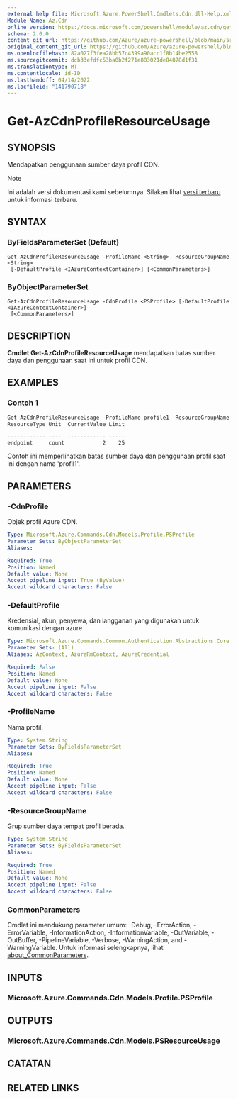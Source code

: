 ```yaml
---
external help file: Microsoft.Azure.PowerShell.Cmdlets.Cdn.dll-Help.xml
Module Name: Az.Cdn
online version: https://docs.microsoft.com/powershell/module/az.cdn/get-azcdnprofileresourceusage
schema: 2.0.0
content_git_url: https://github.com/Azure/azure-powershell/blob/main/src/Cdn/Cdn/help/Get-AzCdnProfileResourceUsage.md
original_content_git_url: https://github.com/Azure/azure-powershell/blob/main/src/Cdn/Cdn/help/Get-AzCdnProfileResourceUsage.md
ms.openlocfilehash: 82a027f3fea28bb57c4399a90acc1f8b14be2558
ms.sourcegitcommit: dcb33efdfc53ba0b2f271e883021de84878d1f31
ms.translationtype: MT
ms.contentlocale: id-ID
ms.lasthandoff: 04/14/2022
ms.locfileid: "141790718"
---
```

# Get-AzCdnProfileResourceUsage

## SYNOPSIS
Mendapatkan penggunaan sumber daya profil CDN.

> [!NOTE]
>Ini adalah versi dokumentasi kami sebelumnya. Silakan lihat [versi terbaru](/powershell/module/az.cdn/get-azcdnprofileresourceusage) untuk informasi terbaru.

## SYNTAX

### ByFieldsParameterSet (Default)
```
Get-AzCdnProfileResourceUsage -ProfileName <String> -ResourceGroupName <String>
 [-DefaultProfile <IAzureContextContainer>] [<CommonParameters>]
```

### ByObjectParameterSet
```
Get-AzCdnProfileResourceUsage -CdnProfile <PSProfile> [-DefaultProfile <IAzureContextContainer>]
 [<CommonParameters>]
```

## DESCRIPTION
**Cmdlet Get-AzCdnProfileResourceUsage** mendapatkan batas sumber daya dan penggunaan saat ini untuk profil CDN.

## EXAMPLES

### Contoh 1
```powershell
Get-AzCdnProfileResourceUsage -ProfileName profile1 -ResourceGroupName rg
ResourceType Unit  CurrentValue Limit
```

```output
------------ ----  ------------ -----
endpoint     count            2    25
```

Contoh ini memperlihatkan batas sumber daya dan penggunaan profil saat ini dengan nama 'profil1'.

## PARAMETERS

### -CdnProfile
Objek profil Azure CDN.

```yaml
Type: Microsoft.Azure.Commands.Cdn.Models.Profile.PSProfile
Parameter Sets: ByObjectParameterSet
Aliases:

Required: True
Position: Named
Default value: None
Accept pipeline input: True (ByValue)
Accept wildcard characters: False
```

### -DefaultProfile
Kredensial, akun, penyewa, dan langganan yang digunakan untuk komunikasi dengan azure

```yaml
Type: Microsoft.Azure.Commands.Common.Authentication.Abstractions.Core.IAzureContextContainer
Parameter Sets: (All)
Aliases: AzContext, AzureRmContext, AzureCredential

Required: False
Position: Named
Default value: None
Accept pipeline input: False
Accept wildcard characters: False
```

### -ProfileName
Nama profil.

```yaml
Type: System.String
Parameter Sets: ByFieldsParameterSet
Aliases:

Required: True
Position: Named
Default value: None
Accept pipeline input: False
Accept wildcard characters: False
```

### -ResourceGroupName
Grup sumber daya tempat profil berada.

```yaml
Type: System.String
Parameter Sets: ByFieldsParameterSet
Aliases:

Required: True
Position: Named
Default value: None
Accept pipeline input: False
Accept wildcard characters: False
```

### CommonParameters
Cmdlet ini mendukung parameter umum: -Debug, -ErrorAction, -ErrorVariable, -InformationAction, -InformationVariable, -OutVariable, -OutBuffer, -PipelineVariable, -Verbose, -WarningAction, and -WarningVariable. Untuk informasi selengkapnya, lihat [about_CommonParameters](http://go.microsoft.com/fwlink/?LinkID=113216).

## INPUTS

### Microsoft.Azure.Commands.Cdn.Models.Profile.PSProfile

## OUTPUTS

### Microsoft.Azure.Commands.Cdn.Models.PSResourceUsage

## CATATAN

## RELATED LINKS

